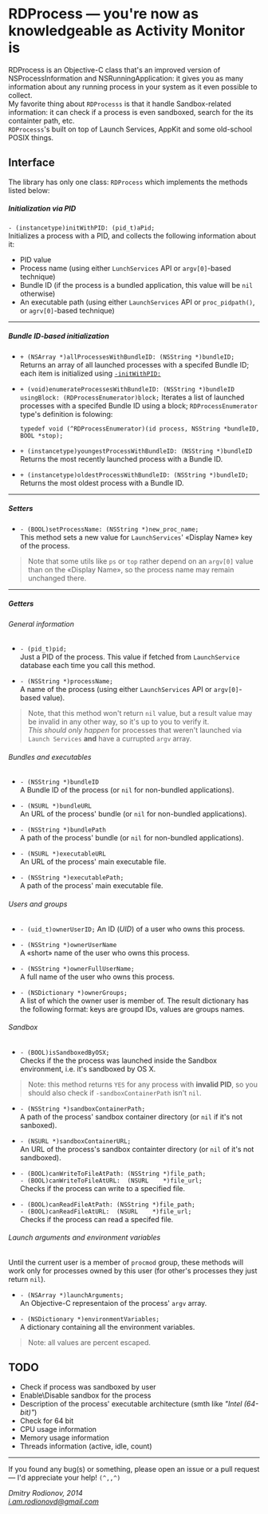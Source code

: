 RDProcess — you're now as knowledgeable as Activity Monitor is
=========

RDProcess is an Objective-C class that's an improved version of NSProcessInformation and NSRunningApplication: it gives you as many information about any running process in your system as it even possible to collect.  
My favorite thing about `RDProcesss` is that it handle Sandbox-related information: it can check if a process is even sandboxed, search for the its containter path, etc.  
`RDProcesss`'s built on top of Launch Services, AppKit and some old-school POSIX things.  

## Interface  

The library has only one class: `RDProcess` which implements  the methods listed below:

##### Initialization via PID


`- (instancetype)initWithPID: (pid_t)aPid;`  
Initializes a process with a PID, and collects the following information about it:  
* PID value
* Process name  (using either `LunchServices` API or `argv[0]`-based technique)  
* Bundle ID (if the process is a bundled application, this value will be `nil` otherwise)  
* An executable path (using either `LaunchServices` API or `proc_pidpath()`, or `agrv[0]`-based technique)  

---------
##### Bundle ID-based initialization


* `+ (NSArray *)allProcessesWithBundleID: (NSString *)bundleID;`  
Returns an array of all launched processes with a specifed Bundle ID; each item is initialized using [`-initWithPID:`](#initialization-via-pid)  

* `+ (void)enumerateProcessesWithBundleID: (NSString *)bundleID usingBlock: (RDProcessEnumerator)block;` 
Iterates a list of launched processes with a specifed Bundle ID using a block; `RDProcessEnumerator` type's definition is folowing:
  ```objc
  typedef void (^RDProcessEnumerator)(id process, NSString *bundleID, BOOL *stop);
  ```  

* `+ (instancetype)youngestProcessWithBundleID: (NSString *)bundleID`  
Returns the most recently launched process with a Bundle ID.

* `+ (instancetype)oldestProcessWithBundleID: (NSString *)bundleID;`  
Returns the most oldest process with a Bundle ID.

---------
##### Setters

* `- (BOOL)setProcessName: (NSString *)new_proc_name;`  
This method sets a new value for `LaunchServices`' «Display Name» key of the process.  

> Note that some utils like `ps` or `top` rather depend on an `argv[0]` value than on the «Display Name», so the process name may remain unchanged there.

---------
##### Getters

###### General information

* `- (pid_t)pid;`  
Just a PID of the process. This value if fetched from `LaunchService` database each time you call this method.  

* `- (NSString *)processName;`  
A name of the process (using either `LaunchServices` API or `argv[0]`-based value).  
> Note, that this method won't return `nil` value, but a result value may be invalid in any other way, so it's up to you to verify it.  
> *This should only happen* for processes that weren't launched via `Launch Services` **and** have a currupted `argv` array.    

###### Bundles and executables

* `- (NSString *)bundleID`  
A Bundle ID of the process (or `nil` for non-bundled applications).  

* `- (NSURL *)bundleURL`  
An URL of the process' bundle (or `nil` for non-bundled applications).  

* `- (NSString *)bundlePath`  
A path of the process' bundle (or `nil` for non-bundled applications).  

* `- (NSURL *)executableURL`  
An URL of the process' main executable file.  

* `- (NSString *)executablePath;`  
A path of the process' main executable file.  

###### Users and groups

* `- (uid_t)ownerUserID;`
An ID (*UID*) of a user who owns this process.  

* `- (NSString *)ownerUserName`  
A «short» name of the user who owns this process.  

* `- (NSString *)ownerFullUserName;`  
A full name of the user who owns this process.  

* `- (NSDictionary *)ownerGroups;`  
A list of which the owner user is member of. The result dictionary has the following format: keys are groupd IDs, values are groups names.  

###### Sandbox  

* `- (BOOL)isSandboxedByOSX;`  
Checks if the the process was launched inside the Sandbox environment, i.e. it's sandboxed by OS X.
> Note: this method returns `YES` for any process with **invalid PID**, so you should also check if `-sandboxContainerPath` isn't `nil`.

* `- (NSString *)sandboxContainerPath;`  
A path of the process' sandbox container directory (or `nil` if it's not sanboxed). 

* `- (NSURL *)sandboxContainerURL;`  
An URL of the process's sandbox containter directory (or `nil` of it's not sandboxed).  

* `- (BOOL)canWriteToFileAtPath: (NSString *)file_path;`   
`- (BOOL)canWriteToFileAtURL:  (NSURL    *)file_url;`  
Checks if the process can write to a specified file.  

* `- (BOOL)canReadFileAtPath: (NSString *)file_path;`  
`- (BOOL)canReadFileAtURL:  (NSURL    *)file_url;`  
Checks if the process can read a specifed file.

###### Launch arguments and environment variables  

Until the current user is a member of `procmod` group, these methods will work only for processes owned by this user (for other's processes they just return `nil`).  

* `- (NSArray *)launchArguments;`   
An Objective-C representaion of the process' `argv` array.  

* `- (NSDictionary *)environmentVariables;`  
A dictionary containing all the environment variables.  
> Note: all values are percent escaped.


## TODO

* Check if process was sandboxed by user  
* Enable\Disable sandbox for the process  
* Description of the process' executable architecture (smth like *"Intel (64-bit)"*)  
* Check for 64 bit  
* CPU usage information  
* Memory usage information    
* Threads information (active, idle, count)  

------

If you found any bug(s) or something, please open an issue or a pull request — I'd appreciate your help! `(^,,^)`

*Dmitry Rodionov, 2014*  
*i.am.rodionovd@gmail.com*
